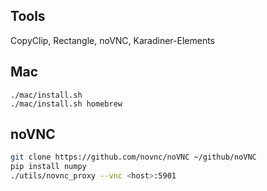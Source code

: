 Tools
-----

CopyClip, Rectangle, noVNC, Karadiner-Elements


Mac
---

```
./mac/install.sh
./mac/install.sh homebrew
```


noVNC
-----

```bash
git clone https://github.com/novnc/noVNC ~/github/noVNC
pip install numpy
./utils/novnc_proxy --vnc <host>:5901
```
